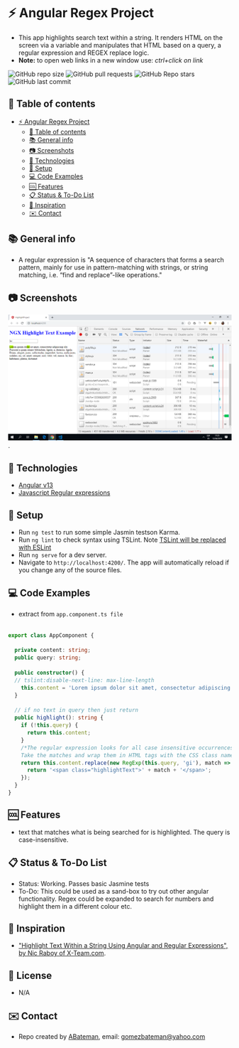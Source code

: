 # :zap: Angular Regex Project

* This app highlights search text within a string. It renders HTML on the screen via a variable and manipulates that HTML based on a query, a regular expression and REGEX replace logic.
* **Note:** to open web links in a new window use: _ctrl+click on link_

![GitHub repo size](https://img.shields.io/github/repo-size/AndrewJBateman/angular-regex-project?style=plastic)
![GitHub pull requests](https://img.shields.io/github/issues-pr/AndrewJBateman/angular-regex-project?style=plastic)
![GitHub Repo stars](https://img.shields.io/github/stars/AndrewJBateman/angular-regex-project?style=plastic)
![GitHub last commit](https://img.shields.io/github/last-commit/AndrewJBateman/angular-regex-project?style=plastic)
## :page_facing_up: Table of contents

* [:zap: Angular Regex Project](#zap-angular-regex-project)
  * [:page_facing_up: Table of contents](#page_facing_up-table-of-contents)
  * [:books: General info](#books-general-info)
  * [:camera: Screenshots](#camera-screenshots)
  * [:signal_strength: Technologies](#signal_strength-technologies)
  * [:floppy_disk: Setup](#floppy_disk-setup)
  * [:computer: Code Examples](#computer-code-examples)
  * [:cool: Features](#cool-features)
  * [:clipboard: Status & To-Do List](#clipboard-status--to-do-list)
  * [:clap: Inspiration](#clap-inspiration)
  * [:envelope: Contact](#envelope-contact)

## :books: General info

* A regular expression is "A sequence of characters that forms a search pattern, mainly for use in pattern-matching with strings, or string matching, i.e. “find and replace”-like operations."

## :camera: Screenshots

![Example screenshot](./img/highlight-text.png).

## :signal_strength: Technologies

* [Angular v13](https://angular.io/)
* [Javascript Regular expressions](https://developer.mozilla.org/en-US/docs/Web/JavaScript/Guide/Regular_Expressions)

## :floppy_disk: Setup

* Run `ng test` to run some simple Jasmin testson Karma.
* Run `ng lint` to check syntax using TSLint. Note [TSLint will be replaced with ESLint](https://github.com/palantir/tslint/issues/4534)
* Run `ng serve` for a dev server.
* Navigate to `http://localhost:4200/`. The app will automatically reload if you change any of the source files.

## :computer: Code Examples

* extract from `app.component.ts file`

```typescript

export class AppComponent {

  private content: string;
  public query: string;

  public constructor() {
  // tslint:disable-next-line: max-line-length
    this.content = 'Lorem ipsum dolor sit amet, consectetur adipiscing elit. Praesent a quam ornare bibendum; ligula; a, rhoncus; ligula. Etiam; aliquet, justo; sollicitudin; imperdiet; luctus, nulla justo; sodales; mi, sit; amet; semper; nisl; velit; vel; massa. In; hac; habitasse; platea; dictumst';
  }

  // if no text in query then just return
  public highlight(): string {
    if (!this.query) {
      return this.content;
    }
    /*The regular expression looks for all case insensitive occurrences of this.query.
    Take the matches and wrap them in HTML tags with the CSS class name that we created.*/
    return this.content.replace(new RegExp(this.query, 'gi'), match => {
      return '<span class="highlightText">' + match + '</span>';
    });
  }
}
```

## :cool: Features

* text that matches what is being searched for is highlighted. The query is case-insensitive.

## :clipboard: Status & To-Do List

* Status: Working. Passes basic Jasmine tests
* To-Do: This could be used as a sand-box to try out other angular functionality. Regex could be expanded to search for numbers and highlight them in a different colour etc.

## :clap: Inspiration

* ["Highlight Text Within a String Using Angular and Regular Expressions", by Nic Raboy of X-Team.com](https://developer.telerik.com/topics/web-development/highlight-text-within-string-using-angular-regular-expressions/).

## :file_folder: License

* N/A

## :envelope: Contact

* Repo created by [ABateman](https://github.com/AndrewJBateman), email: gomezbateman@yahoo.com
